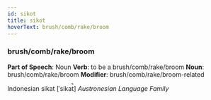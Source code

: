 ```yaml
---
id: sikot
title: sikot
hoverText: brush/comb/rake/broom
---
```


### brush/comb/rake/broom

**Part of Speech**: Noun
**Verb**: to be a brush/comb/rake/broom
**Noun**: brush/comb/rake/broom
**Modifier**: brush/comb/rake/broom-related

Indonesian sikat [ˈsikat̚]
*Austronesian Language Family*